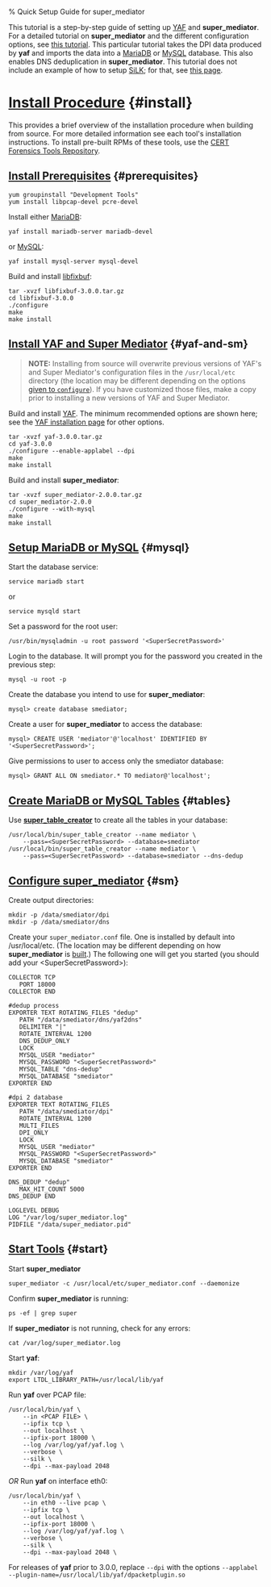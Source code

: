 % Quick Setup Guide for super_mediator

<!--
    Copyright (C) 2014-2023 Carnegie Mellon University
    See license information in LICENSE.txt.
-->
<!--
    @DISTRIBUTION_STATEMENT_BEGIN@
    Super Mediator 2.0.0

    Copyright 2023 Carnegie Mellon University.

    NO WARRANTY. THIS CARNEGIE MELLON UNIVERSITY AND SOFTWARE ENGINEERING
    INSTITUTE MATERIAL IS FURNISHED ON AN "AS-IS" BASIS. CARNEGIE MELLON
    UNIVERSITY MAKES NO WARRANTIES OF ANY KIND, EITHER EXPRESSED OR IMPLIED,
    AS TO ANY MATTER INCLUDING, BUT NOT LIMITED TO, WARRANTY OF FITNESS FOR
    PURPOSE OR MERCHANTABILITY, EXCLUSIVITY, OR RESULTS OBTAINED FROM USE OF
    THE MATERIAL. CARNEGIE MELLON UNIVERSITY DOES NOT MAKE ANY WARRANTY OF
    ANY KIND WITH RESPECT TO FREEDOM FROM PATENT, TRADEMARK, OR COPYRIGHT
    INFRINGEMENT.

    Licensed under a GNU GPL 2.0-style license, please see LICENSE.txt or
    contact permission@sei.cmu.edu for full terms.

    [DISTRIBUTION STATEMENT A] This material has been approved for public
    release and unlimited distribution.  Please see Copyright notice for
    non-US Government use and distribution.

    GOVERNMENT PURPOSE RIGHTS - Software and Software Documentation
    Contract No.: FA8702-15-D-0002
    Contractor Name: Carnegie Mellon University
    Contractor Address: 4500 Fifth Avenue, Pittsburgh, PA 15213

    The Government's rights to use, modify, reproduce, release, perform,
    display, or disclose this software are restricted by paragraph (b)(2) of
    the Rights in Noncommercial Computer Software and Noncommercial Computer
    Software Documentation clause contained in the above identified
    contract. No restrictions apply after the expiration date shown
    above. Any reproduction of the software or portions thereof marked with
    this legend must also reproduce the markings.

    This Software includes and/or makes use of Third-Party Software each
    subject to its own license.

    DM23-2321
    @DISTRIBUTION_STATEMENT_END@
-->

This tutorial is a step-by-step guide of setting up [YAF][] and
**super\_mediator**. For a detailed tutorial on **super\_mediator** and the
different configuration options, see [this tutorial][sm_guide]. This
particular tutorial takes the DPI data produced by **yaf** and imports the
data into a [MariaDB][] or [MySQL][] database. This also enables DNS
deduplication in **super\_mediator**. This tutorial does not include an
example of how to setup [SiLK][]; for that, see [this page][yaf_sm_silk].

# [Install Procedure](#install) {#install}

This provides a brief overview of the installation procedure when building
from source. For more detailed information see each tool's installation
instructions. To install pre-built RPMs of these tools, use the [CERT
Forensics Tools Repository][lifter].

## [Install Prerequisites](#prerequisites) {#prerequisites}

    yum groupinstall "Development Tools"
    yum install libpcap-devel pcre-devel

Install either [MariaDB][]:

    yaf install mariadb-server mariadb-devel

or [MySQL][]:

    yaf install mysql-server mysql-devel

Build and install [libfixbuf][]:

    tar -xvzf libfixbuf-3.0.0.tar.gz
    cd libfixbuf-3.0.0
    ./configure
    make
    make install

## [Install YAF and Super Mediator](#yaf-and-sm) {#yaf-and-sm}

>   **NOTE:** Installing from source will overwrite previous versions of
>   YAF's and Super Mediator's configuration files in the `/usr/local/etc`
>   directory (the location may be different depending on the options [given
>   to `configure`][sm_install]). If you have customized those files, make a
>   copy prior to installing a new versions of YAF and Super Mediator.

Build and install [YAF][]. The minimum recommended options are shown here;
see the [YAF installation page][yaf_install] for other options.

    tar -xvzf yaf-3.0.0.tar.gz
    cd yaf-3.0.0
    ./configure --enable-applabel --dpi
    make
    make install

Build and install **super\_mediator**:

    tar -xvzf super_mediator-2.0.0.tar.gz
    cd super_mediator-2.0.0
    ./configure --with-mysql
    make
    make install

## [Setup MariaDB or MySQL](#mysql) {#mysql}

Start the database service:

    service mariadb start

or

    service mysqld start

Set a password for the root user:

    /usr/bin/mysqladmin -u root password '<SuperSecretPassword>'

Login to the database. It will prompt you for the password you created in
the previous step:

    mysql -u root -p

Create the database you intend to use for **super\_mediator**:

    mysql> create database smediator;

Create a user for **super\_mediator** to access the database:

    mysql> CREATE USER 'mediator'@'localhost' IDENTIFIED BY '<SuperSecretPassword>';

Give permissions to user to access only the smediator database:

    mysql> GRANT ALL ON smediator.* TO mediator@'localhost';

## [Create MariaDB or MySQL Tables](#tables) {#tables}

Use [**super\_table\_creator**][sm_creator] to create all the tables in your
database:

    /usr/local/bin/super_table_creator --name mediator \
        --pass=<SuperSecretPassword> --database=smediator
    /usr/local/bin/super_table_creator --name mediator \
        --pass=<SuperSecretPassword> --database=smediator --dns-dedup

## [Configure **super\_mediator**](#sm) {#sm}

Create output directories:

    mkdir -p /data/smediator/dpi
    mkdir -p /data/smediator/dns

Create your `super_mediator.conf` file. One is installed by default into
/usr/local/etc. (The location may be different depending on how
**super\_mediator** is [built][sm_install].) The following one will get you
started (you should add your \<SuperSecretPassword\>):

    COLLECTOR TCP
       PORT 18000
    COLLECTOR END

    #dedup process
    EXPORTER TEXT ROTATING_FILES "dedup"
       PATH "/data/smediator/dns/yaf2dns"
       DELIMITER "|"
       ROTATE_INTERVAL 1200
       DNS_DEDUP_ONLY
       LOCK
       MYSQL_USER "mediator"
       MYSQL_PASSWORD "<SuperSecretPassword>"
       MYSQL_TABLE "dns-dedup"
       MYSQL_DATABASE "smediator"
    EXPORTER END

    #dpi 2 database
    EXPORTER TEXT ROTATING_FILES
       PATH "/data/smediator/dpi"
       ROTATE_INTERVAL 1200
       MULTI_FILES
       DPI_ONLY
       LOCK
       MYSQL_USER "mediator"
       MYSQL_PASSWORD "<SuperSecretPassword>"
       MYSQL_DATABASE "smediator"
    EXPORTER END

    DNS_DEDUP "dedup"
       MAX_HIT_COUNT 5000
    DNS_DEDUP END

    LOGLEVEL DEBUG
    LOG "/var/log/super_mediator.log"
    PIDFILE "/data/super_mediator.pid"

## [Start Tools](#start) {#start}

Start **super\_mediator**

    super_mediator -c /usr/local/etc/super_mediator.conf --daemonize

Confirm **super\_mediator** is running:

    ps -ef | grep super

If **super\_mediator** is not running, check for any errors:

    cat /var/log/super_mediator.log

Start **yaf**:

    mkdir /var/log/yaf
    export LTDL_LIBRARY_PATH=/usr/local/lib/yaf

Run **yaf** over PCAP file:

    /usr/local/bin/yaf \
        --in <PCAP FILE> \
        --ipfix tcp \
        --out localhost \
        --ipfix-port 18000 \
        --log /var/log/yaf/yaf.log \
        --verbose \
        --silk \
        --dpi --max-payload 2048

*OR* Run **yaf** on interface eth0:

    /usr/local/bin/yaf \
        --in eth0 --live pcap \
        --ipfix tcp \
        --out localhost \
        --ipfix-port 18000 \
        --log /var/log/yaf/yaf.log \
        --verbose \
        --silk \
        --dpi --max-payload 2048 \

For releases of **yaf** prior to 3.0.0, replace `--dpi` with the options
`--applabel` `--plugin-name=/usr/local/lib/yaf/dpacketplugin.so`


[MariaDB]:        https://www.mariadb.com/
[MySQL]:          https://www.mysql.com/
[lifter]:         https://forensics.cert.org/

[SiLK]:                 /silk/index.html
[YAF]:                  /yaf/index.html
[libfixbuf]:            /fixbuf/index.html
[yaf_install]:          /yaf/install.html
[yaf_sm_silk]:          /yaf/yaf_sm_silk.html

[sm_creator]:           super_table_creator.html
[sm_guide]:             sm_guide.html
[sm_install]:           install.html

[//]: # (Local variables:)
[//]: # (fill-column: 76)
[//]: # (indent-tabs-mode: nil)
[//]: # (sentence-end-double-space: nil)
[//]: # (tab-width: 8)
[//]: # (End:)
